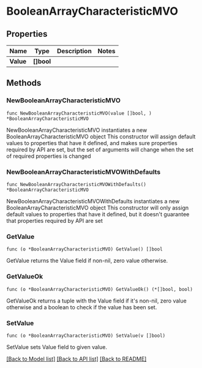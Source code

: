 # BooleanArrayCharacteristicMVO

## Properties

Name | Type | Description | Notes
------------ | ------------- | ------------- | -------------
**Value** | **[]bool** |  | 

## Methods

### NewBooleanArrayCharacteristicMVO

`func NewBooleanArrayCharacteristicMVO(value []bool, ) *BooleanArrayCharacteristicMVO`

NewBooleanArrayCharacteristicMVO instantiates a new BooleanArrayCharacteristicMVO object
This constructor will assign default values to properties that have it defined,
and makes sure properties required by API are set, but the set of arguments
will change when the set of required properties is changed

### NewBooleanArrayCharacteristicMVOWithDefaults

`func NewBooleanArrayCharacteristicMVOWithDefaults() *BooleanArrayCharacteristicMVO`

NewBooleanArrayCharacteristicMVOWithDefaults instantiates a new BooleanArrayCharacteristicMVO object
This constructor will only assign default values to properties that have it defined,
but it doesn't guarantee that properties required by API are set

### GetValue

`func (o *BooleanArrayCharacteristicMVO) GetValue() []bool`

GetValue returns the Value field if non-nil, zero value otherwise.

### GetValueOk

`func (o *BooleanArrayCharacteristicMVO) GetValueOk() (*[]bool, bool)`

GetValueOk returns a tuple with the Value field if it's non-nil, zero value otherwise
and a boolean to check if the value has been set.

### SetValue

`func (o *BooleanArrayCharacteristicMVO) SetValue(v []bool)`

SetValue sets Value field to given value.



[[Back to Model list]](../README.md#documentation-for-models) [[Back to API list]](../README.md#documentation-for-api-endpoints) [[Back to README]](../README.md)


